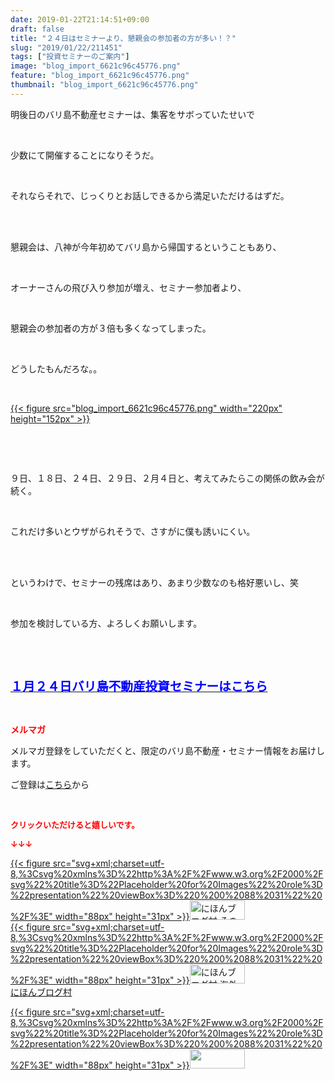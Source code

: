 ```yaml
---
date: 2019-01-22T21:14:51+09:00
draft: false
title: "２４日はセミナーより、懇親会の参加者の方が多い！？"
slug: "2019/01/22/211451"
tags: ["投資セミナーのご案内"]
image: "blog_import_6621c96c45776.png"
feature: "blog_import_6621c96c45776.png"
thumbnail: "blog_import_6621c96c45776.png"
---
```

<p>明後日のバリ島不動産セミナーは、集客をサボっていたせいで</p><p> </p><p>少数にて開催することになりそうだ。</p><p> </p><p>それならそれで、じっくりとお話しできるから満足いただけるはずだ。</p><p> </p><p><br/>懇親会は、八神が今年初めてバリ島から帰国するということもあり、</p><p> </p><p>オーナーさんの飛び入り参加が増え、セミナー参加者より、</p><p> </p><p>懇親会の参加者の方が３倍も多くなってしまった。</p><p> </p><p>どうしたもんだろな。。</p><p> </p><p><a href="blog_import_6621c96c45776.png">{{< figure src="blog_import_6621c96c45776.png" width="220px" height="152px" >}}</a></p><p> </p><p> </p><p>９日、１８日、２４日、２９日、２月４日と、考えてみたらこの関係の飲み会が続く。</p><p> </p><p>これだけ多いとウザがられそうで、さすがに僕も誘いにくい。</p><p> </p><p><br/>というわけで、セミナーの残席はあり、あまり少数なのも格好悪いし、笑</p><p> </p><p>参加を検討している方、よろしくお願いします。</p><p> </p><p> </p><p><span style="font-size: 1.4em;"><a href="https://ameblo.jp/baliclub/entry-12432267169.html" target="_blank"><span style="color: rgb(0, 0, 255);"><span style="font-weight: bold;">１月２４日バリ島不動産投資セミナーはこちら</span></span></a></span></p><p> </p><p><span style="font-weight: bold;"><span style="color: rgb(255, 0, 0);">メルマガ</span></span></p><p>メルマガ登録をしていただくと、限定のバリ島不動産・セミナー情報をお届けします。</p><p>ご登録は<a href="f9eeVI" target="_blank">こちら</a>から</p><p style="text-align: center;"> </p><p><font color="#ff0000" size="2"><strong>クリックいただけると嬉しいです。</strong></font></p><p><font color="#ff0000" size="2"><strong>↓↓↓</strong></font></p><p><a href="ranking.html?p_cid=01260127" id="&amp;blogmura_banner" target="_blank">{{< figure src="svg+xml;charset=utf-8,%3Csvg%20xmlns%3D%22http%3A%2F%2Fwww.w3.org%2F2000%2Fsvg%22%20title%3D%22Placeholder%20for%20Images%22%20role%3D%22presentation%22%20viewBox%3D%220%200%2088%2031%22%20%2F%3E" width="88px" height="31px" >}}<noscript><img alt="にほんブログ村 その他生活ブログ 不動産投資へ" border="0" height="31" src="https://img-proxy.blog-video.jp/images?url=http%3A%2F%2Flife.blogmura.com%2Fhudousantoushi%2Fimg%2Fhudousantoushi88_31.gif" width="88"></noscript></a><br/><a href="ranking.html?p_cid=01260127" target="_blank">{{< figure src="svg+xml;charset=utf-8,%3Csvg%20xmlns%3D%22http%3A%2F%2Fwww.w3.org%2F2000%2Fsvg%22%20title%3D%22Placeholder%20for%20Images%22%20role%3D%22presentation%22%20viewBox%3D%220%200%2088%2031%22%20%2F%3E" width="88px" height="31px" >}}<noscript><img alt="にほんブログ村 海外生活ブログ バリ島情報へ" border="0" height="31" src="https://img-proxy.blog-video.jp/images?url=http%3A%2F%2Foverseas.blogmura.com%2Fbali%2Fimg%2Fbali88_31.gif" width="88"></noscript></a><br/><a href="ranking.html?p_cid=01260127" target="_blank">にほんブログ村</a></p><p><a href="link.php?1804582" title="人気ブログランキングへ">{{< figure src="svg+xml;charset=utf-8,%3Csvg%20xmlns%3D%22http%3A%2F%2Fwww.w3.org%2F2000%2Fsvg%22%20title%3D%22Placeholder%20for%20Images%22%20role%3D%22presentation%22%20viewBox%3D%220%200%2088%2031%22%20%2F%3E" width="88px" height="31px" >}}<noscript><img border="0" height="31" src="https://blog.with2.net/img/banner/banner_22.gif" width="88"></noscript></a></p><p> </p>

